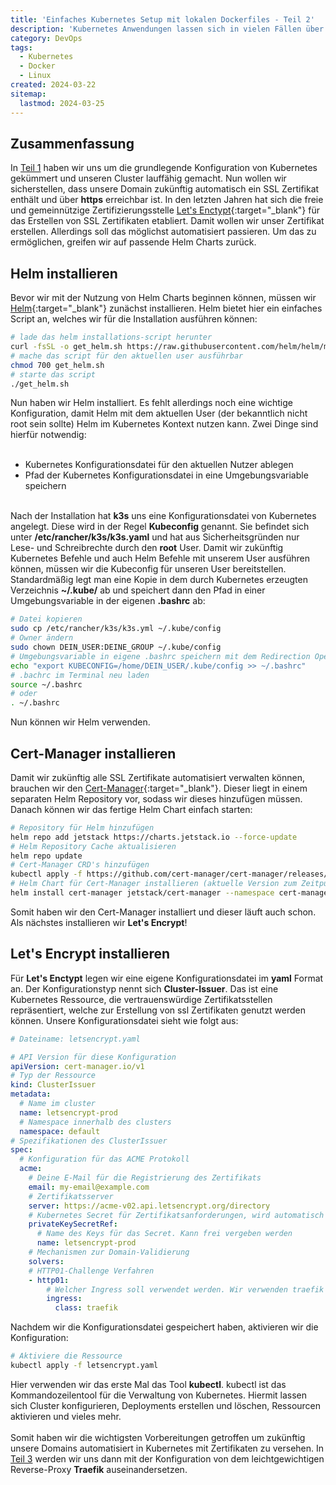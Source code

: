 ```yaml
---
title: 'Einfaches Kubernetes Setup mit lokalen Dockerfiles - Teil 2'
description: 'Kubernetes Anwendungen lassen sich in vielen Fällen über Helm Charts verwalten. Dies spart den Aufwand, eigene Konfigurationen für Kubernetes Anwendungen zu schreiben. Ich zeige euch, wie man Helm Charts für unser Setup verwendet.'
category: DevOps
tags:
  - Kubernetes
  - Docker
  - Linux
created: 2024-03-22
sitemap:
  lastmod: 2024-03-25
---
```

## Zusammenfassung
In [Teil 1](/einfaches-kubernetes-setup-mit-lokalen-dockerfiles-teil-1) haben wir uns um die grundlegende Konfiguration von Kubernetes gekümmert und unseren Cluster lauffähig gemacht.
Nun wollen wir sicherstellen, dass unsere Domain zukünftig automatisch ein SSL Zertifikat enthält und über&nbsp;**https** erreichbar ist. In den letzten Jahren hat sich die freie und gemeinnützige Zertifizierungsstelle [Let's Enctypt](https://letsencrypt.org/de/){:target="_blank"} für das Erstellen von SSL Zertifikaten etabliert. Damit wollen wir unser Zertifikat erstellen. Allerdings soll das möglichst automatisiert passieren. Um das zu ermöglichen, greifen wir auf passende Helm Charts zurück.

## Helm installieren
Bevor wir mit der Nutzung von Helm Charts beginnen können, müssen wir [Helm](https://helm.sh/de/){:target="_blank"} zunächst installieren. Helm bietet hier ein einfaches Script an, welches wir für die Installation ausführen können:

```bash
# lade das helm installations-script herunter
curl -fsSL -o get_helm.sh https://raw.githubusercontent.com/helm/helm/main/scripts/get-helm-3
# mache das script für den aktuellen user ausführbar
chmod 700 get_helm.sh
# starte das script
./get_helm.sh
```

Nun haben wir Helm installiert. Es fehlt allerdings noch eine wichtige Konfiguration, damit Helm mit dem aktuellen User (der bekanntlich nicht root sein sollte) Helm im Kubernetes Kontext nutzen kann. Zwei Dinge sind hierfür notwendig: 
<br/><br/>
 - Kubernetes Konfigurationsdatei für den aktuellen Nutzer ablegen
 - Pfad der Kubernetes Konfigurationsdatei in eine Umgebungsvariable speichern
<br/><br/>

Nach der Installation hat&nbsp;**k3s** uns eine Konfigurationsdatei von Kubernetes angelegt. Diese wird in der Regel&nbsp;**Kubeconfig** genannt. Sie befindet sich unter&nbsp;**/etc/rancher/k3s/k3s.yaml** und hat aus Sicherheitsgründen nur Lese- und Schreibrechte durch den&nbsp;**root** User. Damit wir zukünftig Kubernetes Befehle und auch Helm Befehle mit unserem User ausführen können, müssen wir die Kubeconfig für unseren User bereitstellen. Standardmäßig legt man eine Kopie in dem durch Kubernetes erzeugten Verzeichnis&nbsp;**~/.kube/** ab und speichert dann den Pfad in einer Umgebungsvariable in der eigenen&nbsp;**.bashrc** ab:

```bash
# Datei kopieren
sudo cp /etc/rancher/k3s/k3s.yml ~/.kube/config
# Owner ändern
sudo chown DEIN_USER:DEINE_GROUP ~/.kube/config
# Umgebungsvariable in eigene .bashrc speichern mit dem Redirection Operator "append (>>)"
echo "export KUBECONFIG=/home/DEIN_USER/.kube/config >> ~/.bashrc"
# .bachrc im Terminal neu laden
source ~/.bashrc
# oder
. ~/.bashrc
```

Nun können wir Helm verwenden.

## Cert-Manager installieren

Damit wir zukünftig alle SSL Zertifikate automatisiert verwalten können, brauchen wir den [Cert-Manager](https://cert-manager.io/){:target="_blank"}. Dieser liegt in einem separaten Helm Repository vor, sodass wir dieses hinzufügen müssen. Danach können wir das fertige Helm Chart einfach starten: 

```bash
# Repository für Helm hinzufügen
helm repo add jetstack https://charts.jetstack.io --force-update
# Helm Repository Cache aktualisieren
helm repo update
# Cert-Manager CRD's hinzufügen
kubectl apply -f https://github.com/cert-manager/cert-manager/releases/download/v1.14.4/cert-manager.crds.yaml
# Helm Chart für Cert-Manager installieren (aktuelle Version zum Zeitpunkt des Artikels ist 1.14.4)
helm install cert-manager jetstack/cert-manager --namespace cert-manager --create-namespace --version v1.14.4
```

Somit haben wir den Cert-Manager installiert und dieser läuft auch schon. Als nächstes installieren wir&nbsp;**Let's Encrypt**!

## Let's Encrypt installieren
Für&nbsp;**Let's Enctypt** legen wir eine eigene Konfigurationsdatei im&nbsp;**yaml** Format an. Der Konfigurationstyp nennt sich&nbsp;**Cluster-Issuer**. Das ist eine Kubernetes Ressource, die vertrauenswürdige Zertifikatsstellen repräsentiert, welche zur Erstellung von ssl Zertifikaten genutzt werden können. Unsere Konfigurationsdatei sieht wie folgt aus:

```yaml
# Dateiname: letsencrypt.yaml

# API Version für diese Konfiguration
apiVersion: cert-manager.io/v1
# Typ der Ressource
kind: ClusterIssuer
metadata:
  # Name im cluster
  name: letsencrypt-prod
  # Namespace innerhalb des clusters
  namespace: default
# Spezifikationen des ClusterIssuer  
spec:
  # Konfiguration für das ACME Protokoll
  acme:
    # Deine E-Mail für die Registrierung des Zertifikats
    email: my-email@example.com
    # Zertifikatsserver
    server: https://acme-v02.api.letsencrypt.org/directory
    # Kubernetes Secret für Zertifikatsanforderungen, wird automatisch erzeugt
    privateKeySecretRef:
      # Name des Keys für das Secret. Kann frei vergeben werden
      name: letsencrypt-prod
    # Mechanismen zur Domain-Validierung
    solvers:
    # HTTP01-Challenge Verfahren
    - http01:
        # Welcher Ingress soll verwendet werden. Wir verwenden traefik
        ingress:
          class: traefik
```

Nachdem wir die Konfigurationsdatei gespeichert haben, aktivieren wir die Konfiguration: 

```bash
# Aktiviere die Ressource
kubectl apply -f letsencrypt.yaml
```

Hier verwenden wir das erste Mal das Tool&nbsp;**kubectl**. kubectl ist das Kommandozeilentool für die Verwaltung von Kubernetes. Hiermit lassen sich Cluster konfigurieren, Deployments erstellen und löschen, Ressourcen aktivieren und vieles mehr.
<br/><br/>
Somit haben wir die wichtigsten Vorbereitungen getroffen um zukünftig unsere Domains automatisiert in Kubernetes mit Zertifikaten zu versehen. In [Teil 3](/einfaches-kubernetes-setup-mit-lokalen-dockerfiles-teil-3) werden wir uns dann mit der Konfiguration von dem leichtgewichtigen Reverse-Proxy&nbsp;**Traefik** auseinandersetzen.